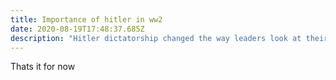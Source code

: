 ```yaml
---
title: Importance of hitler in ww2
date: 2020-08-19T17:48:37.685Z
description: "Hitler dictatorship changed the way leaders look at their followers "
---
```

Thats it for now 